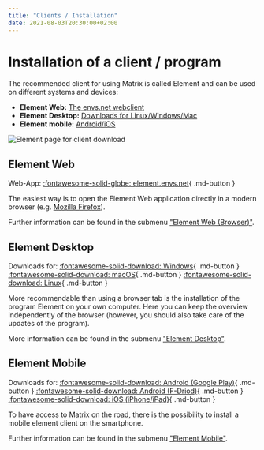 ```yaml
---
title: "Clients / Installation"
date: 2021-08-03T20:30:00+02:00
---
```


# Installation of a client / program

The recommended client for using Matrix is called Element and can be used on different systems and devices:

- **Element Web:** [The envs.net webclient](#element_web)
- **Element Desktop:** [Downloads for Linux/Windows/Mac](#element_desktop)
- **Element mobile:** [Android/iOS](#element_mobile)

![Element page for client download](/images/12_Element-Download.png)

## Element Web

Web-App: [:fontawesome-solid-globe: element.envs.net](https://element.envs.net){ .md-button }

The easiest way is to open the Element Web application directly in a modern browser (e.g. [Mozilla Firefox](https://www.mozilla.org/de/firefox/)).

Further information can be found in the submenu ["Element Web (Browser)"](/clients/browser/).

## Element Desktop 

Downloads for: [:fontawesome-solid-download: Windows](https://packages.riot.im/desktop/install/win32/x64/Element%20Setup.exe){ .md-button } [:fontawesome-solid-download: macOS](https://packages.riot.im/desktop/install/macos/Element.dmg){ .md-button } [:fontawesome-solid-download: Linux](/clients/install_linux){ .md-button }

More recommendable than using a browser tab is the installation of the program Element on your own computer. Here you can keep the overview independently of the browser (however, you should also take care of the updates of the program).

More information can be found in the submenu ["Element Desktop"](/clients/desktop/).

## Element Mobile

Downloads for: [:fontawesome-solid-download: Android (Google Play)](https://play.google.com/store/apps/details?id=im.vector.app){ .md-button } [:fontawesome-solid-download: Android (F-Driod)](https://f-droid.org/packages/im.vector.app/){ .md-button } [:fontawesome-solid-download: iOS (iPhone/iPad)](https://apps.apple.com/app/vector/id1083446067){ .md-button }

To have access to Matrix on the road, there is the possibility to install a mobile element client on the smartphone.

Further information can be found in the submenu ["Element Mobile"](/clients/mobile/).

